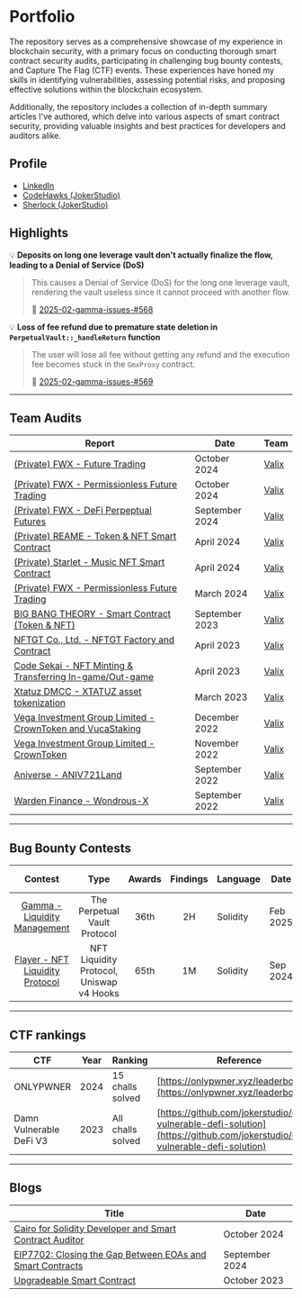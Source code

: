 # Portfolio
The repository serves as a comprehensive showcase of my experience in blockchain security, with a primary focus on conducting thorough smart contract security audits, participating in challenging bug bounty contests, and Capture The Flag (CTF) events. These experiences have honed my skills in identifying vulnerabilities, assessing potential risks, and proposing effective solutions within the blockchain ecosystem. 

Additionally, the repository includes a collection of in-depth summary articles I've authored, which delve into various aspects of smart contract security, providing valuable insights and best practices for developers and auditors alike.

## Profile
* [LinkedIn](https://www.linkedin.com/in/kritsada-dechawattana-426b58151/)
* [CodeHawks (JokerStudio)](https://profiles.cyfrin.io/u/jokerstudio)
* [Sherlock (JokerStudio)](https://audits.sherlock.xyz/watson/JokerStudio)


## Highlights
💡 **Deposits on long one leverage vault don't actually finalize the flow, leading to a Denial of Service (DoS)**
> This causes a Denial of Service (DoS) for the long one leverage vault, rendering the vault useless since it cannot proceed with another flow.
>
> 🔗 [2025-02-gamma-issues-#568](https://codehawks.cyfrin.io/c/2025-02-gamma/s/568)

💡 **Loss of fee refund due to premature state deletion in `PerpetualVault::_handleReturn` function**
> The user will lose all fee without getting any refund and the execution fee becomes stuck in the `GmxProxy` contract.
>
> 🔗 [2025-02-gamma-issues-#569](https://codehawks.cyfrin.io/c/2025-02-gamma/s/569)
---

## Team Audits

| Report                              | Date | Team   |
| ----------------------------------- | --   | ----   |
| [(Private) FWX - Future Trading](https://fwx.finance/)| October 2024 | [Valix](https://github.com/valixconsulting) |
| [(Private) FWX - Permissionless Future Trading](https://fwx.finance/)| October 2024 | [Valix](https://github.com/valixconsulting) |
| [(Private) FWX - DeFi Perpeptual Futures](https://fwx.finance/)| September 2024 | [Valix](https://github.com/valixconsulting) |
| [(Private) REAME - Token & NFT Smart Contract](https://reame.io/)| April 2024 | [Valix](https://github.com/valixconsulting) |
| [(Private) Starlet - Music NFT Smart Contract](https://www.starlet.world/)| April 2024 | [Valix](https://github.com/valixconsulting) |
| [(Private) FWX - Permissionless Future Trading](https://fwx.finance/)| March 2024 | [Valix](https://github.com/valixconsulting) |
| [BIG BANG THEORY - Smart Contract (Token & NFT)](https://github.com/valixconsulting/audit-reports/blob/main/ValixConsulting-Audit-Report-TheBigbangTheory-Final-v1.0.pdf)| September 2023 | [Valix](https://github.com/valixconsulting) |
| [NFTGT Co., Ltd. - NFTGT Factory and Contract](https://github.com/valixconsulting/audit-reports/blob/main/ValixConsulting-Audit-Report-CodeSekai-NFT-Minting-and-Transferring-In-game-Out-game-v1.1.pdf)| April 2023 | [Valix](https://github.com/valixconsulting) |
| [Code Sekai - NFT Minting & Transferring In-game/Out-game](https://github.com/valixconsulting/audit-reports/blob/main/ValixConsulting-Audit-Report-CodeSekai-NFT-Minting-and-Transferring-In-game-Out-game-v1.1.pdf)| April 2023 | [Valix](https://github.com/valixconsulting) |
| [Xtatuz DMCC - XTATUZ asset tokenization](https://github.com/valixconsulting/audit-reports/blob/main/ValixConsulting-Audit-Report-XtatuzDMCC-XTATUZ-Asset-Tokenization-v1.0.pdf)| March 2023 | [Valix](https://github.com/valixconsulting) |
| [Vega Investment Group Limited - CrownToken and VucaStaking](https://github.com/valixconsulting/audit-reports/blob/main/ValixConsulting-Audit-Report-VegaInvestmentGroupLimited-CrownToken-and-VucaStaking-v1.0.pdf)| December 2022 | [Valix](https://github.com/valixconsulting) |
| [Vega Investment Group Limited - CrownToken](https://github.com/valixconsulting/audit-reports/blob/main/ValixConsulting-Audit-Report-VegaInvestmentGroupLimited-CrownToken-v1.0.pdf)| November 2022 | [Valix](https://github.com/valixconsulting) |
| [Aniverse - ANIV721Land](https://github.com/valixconsulting/audit-reports/blob/main/ValixConsulting-Audit-Report-Aniverse-ANIV721Land-v1.0.pdf)| September 2022 | [Valix](https://github.com/valixconsulting) |
| [Warden Finance - Wondrous-X](https://github.com/valixconsulting/audit-reports/blob/main/ValixConsulting-Audit-Report-WardenFinance-Wondrous-X-v1.0.pdf)| September 2022 | [Valix](https://github.com/valixconsulting) |

---

## Bug Bounty Contests

| Contest | Type | Awards | Findings | Language | Date | @ |Platform | Contest Report | My Report |
|:--:|:--:|:--:|:--:| ---- | -------- |:--:|:--:|:--:|:--:|
| [Gamma - Liquidity Management](https://codehawks.cyfrin.io/c/2025-02-gamma) | The Perpetual Vault Protocol | 36th | 2H | Solidity | Feb 2025 | Individual | CodeHawks | [📑](https://codehawks.cyfrin.io/c/2025-02-gamma/results?lt=contest&page=1&sc=reward&sj=reward&t=report) | [💾](./sherlock/2024-08-flayer.md) |
| [Flayer - NFT Liquidity Protocol](https://audits.sherlock.xyz/contests/468) | NFT Liquidity Protocol, Uniswap v4 Hooks | 65th | 1M | Solidity | Sep 2024 | Individual | Sherlock | [📑](https://audits.sherlock.xyz/contests/468/report) | [💾](./codehawks/2025-02-gamma.md) |


---

## CTF rankings

| CTF  | Year   | Ranking | Reference |
|------|--------| --------| ------- |
| ONLYPWNER | 2024 | 15 challs solved | [https://onlypwner.xyz/leaderboard](https://onlypwner.xyz/leaderboard) |
| Damn Vulnerable DeFi V3 | 2023 | All challs solved | [https://github.com/jokerstudio/damn-vulnerable-defi-solution](https://github.com/jokerstudio/damn-vulnerable-defi-solution) |

___

## Blogs
| Title | Date |
|-------|------|
| [Cairo for Solidity Developer and Smart Contract Auditor](https://medium.com/@kritsada-d/cairo-for-solidity-developer-and-smart-contract-auditor-ed9b81a4cb30) | October 2024 |
| [EIP7702: Closing the Gap Between EOAs and Smart Contracts](https://medium.com/valixconsulting/eip7702-closing-the-gap-between-eoas-and-smart-contracts-16b6f05584a9) | September 2024 |
| [Upgradeable Smart Contract](https://medium.com/valixconsulting/upgradeable-smart-contract-db415a1ea17) | October 2023 |
